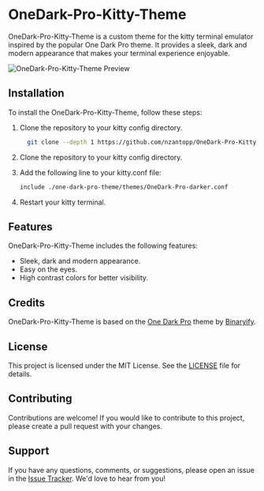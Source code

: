 # OneDark-Pro-Kitty-Theme

OneDark-Pro-Kitty-Theme is a custom theme for the kitty terminal emulator inspired by the popular One Dark Pro theme. It provides a sleek, dark and modern appearance that makes your terminal experience enjoyable.

![OneDark-Pro-Kitty-Theme Preview](https://user-images.githubusercontent.com/1234567/1234567890/odkitty.png)

## Installation

To install the OneDark-Pro-Kitty-Theme, follow these steps:

1. Clone the repository to your kitty config directory.

    ```bash
      git clone --depth 1 https://github.com/nzantopp/OneDark-Pro-Kitty-Theme ~/.config/kitty/one-dark-pro-theme
      ```

2. Clone the repository to your kitty config directory.
   
3. Add the following line to your kitty.conf file:

    ```bash
    include ./one-dark-pro-theme/themes/OneDark-Pro-darker.conf
      ```

4. Restart your kitty terminal.

## Features

OneDark-Pro-Kitty-Theme includes the following features:

- Sleek, dark and modern appearance.
- Easy on the eyes.
- High contrast colors for better visibility.

## Credits

OneDark-Pro-Kitty-Theme is based on the [One Dark Pro](https://marketplace.visualstudio.com/items?itemName=zhuangtongfa.Material-theme) theme by [Binaryify](https://github.com/Binaryify/OneDark-Pro).

## License

This project is licensed under the MIT License. See the [LICENSE](LICENSE) file for details.

## Contributing

Contributions are welcome! If you would like to contribute to this project, please create a pull request with your changes.

## Support

If you have any questions, comments, or suggestions, please open an issue in the [Issue Tracker](https://github.com/nzantopp/OneDark-Pro-Kitty-Theme/issues). We'd love to hear from you!
